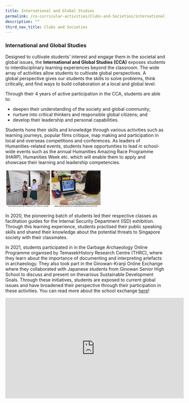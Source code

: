 ```yaml
---
title: International and Global Studies
permalink: /co-curricular-activities/Clubs-and-Societies/international-and-global-studies
description: ""
third_nav_title: Clubs and Societies
---
```

### International and Global Studies

Designed to cultivate students’ interest and engage them in the societal and global issues, the **International and Global Studies (CCA)** exposes students to interdisciplinary learning experiences beyond the classroom. The wide array of activities allow students to cultivate global perspectives. A global perspective gives our students the skills to solve problems, think critically, and find ways to build collaboration at a local and global level.

Through their 4 years of active participation in the CCA, students are able to:  

*   deepen their understanding of the society and global community;
*   nurture into critical thinkers and responsible global citizens; and
*   develop their leadership and personal capabilities.

Students hone their skills and knowledge through various activities such as learning journeys, popular films critique, map making and participation in local and overseas competitions and conferences. As leaders of Humanities-related events, students have opportunities to lead in school-wide events such as the annual Humanities Amazing Race Programme (HARP), Humanities Week etc. which will enable them to apply and showcase their learning and leadership competencies.

<img src="/images/igs.png" 
     style="width:60%">
		 
In 2020, the pioneering batch of students led their respective classes as facilitation guides for the Internal Security Department (ISD) exhibition. Through this learning experience, students practised their public speaking skills and shared their knowledge about the potential threats to Singapore society with their classmates.

In 2021, students participated in in the Garbage Archaeology Online Programme organised by TemasekHistory Research Centre (THRC), where they learn about the importance of documenting and interpreting artefacts in archaeology. They also took part in the Ginowan-Kranji Online Exchange where they collaborated with Japanese students from Ginowan Senior High School to discuss and present on thevarious Sustainable Development Goals. Through these initiatives, students are exposed to current global issues and have broadened their perspective through their participation in these activities. You can read more about the school exchange [here](https://staging.d28t49xsr05e29.amplifyapp.com/special-programmes/internationalisation-programme/overview/)!

<iframe width="560" height="315" src="https://www.youtube.com/embed/28ZY-M0R778" title="YouTube video player" frameborder="0" allow="accelerometer; autoplay; clipboard-write; encrypted-media; gyroscope; picture-in-picture" allowfullscreen></iframe>